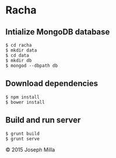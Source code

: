 # Racha

## Intialize MongoDB database
```
$ cd racha
$ mkdir data
$ cd data
$ mkdir db
$ mongod --dbpath db
```

## Download dependencies
```
$ npm install
$ bower install
```

## Build and run server
```
$ grunt build
$ grunt serve
```

© 2015 Joseph Milla
